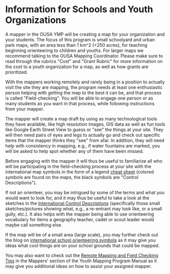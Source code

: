 # Information for Schools and Youth Organizations

A mapper in the OUSA YMP will be creating a map for your organization and your students. The focus of this program is small schoolyard and urban park maps, with an area less than 1 km^2 \(&lt;250 acres\),  for teaching beginning orienteering to children and youths. For larger maps we recommend talking to the OUSA Mapping  Coordinator. Please make sure to read through the rubrics "Cost" and "Grant Rubric" for more information on the cost to a youth organization for a map, as well as how grants are prioritized.

With the mappers working remotely and rarely being in a position to actually visit the site they are mapping, the program needs at least one enthusiastic person helping with getting the map to the best it can be, and that process is called "Field-checking". You will be able to engage one person or as many students as you want in that process, while following instructions from your mapper.

The mapper will create a map draft by using as many technological tools they have available, like high resolution images, GIS data as well as fun tools like Google Earth Street View to guess or "see" the things at your site. They will then need pairs of eyes and legs to actually go and check out specific items that the mapper thinks they "see" from afar. In addition, they will need help with consistency in mapping, e.g., if water fountains are marked, you will be asked to help spot whether any of them have been missed.

Before engaging with the mapper it will thus be useful to familiarize all who will be participating in the field-checking process at your site with the international map symbols in the form of a legend [cheat sheet](https://www.maprunner.co.uk/iof-control-descriptions/) \(colored symbols are found on the maps, the black symbols are "Control Descriptions"\). 

If not an orienteer, you may be intrigued by some of the terms and what you would want to look for, and it may thus be useful to take a look at the sketches in the [International Control Descriptions](https://onedrive.live.com/?authkey=%21AJNtYrZLRCWuyhc&cid=663580750D0C0BCE&id=663580750D0C0BCE%2118465&parId=663580750D0C0BCE%2118466&o=OneUp) \(specifically those small sketches/pictures showing what, e.g., a re-entrant may look like, or a small gully, etc.\). It also helps with the mapper being able to use orienteering vocabulary for items a geography teacher, cadet or scout leader would maybe call something else.

If the map will be of a small area \(large scale\), you may further check out the blog on [international school orienteering symbols](https://ocad.com/blog/2020/02/symbol-set-for-school-orienteering-maps/) as it may give you ideas what cool things are on your school grounds that could be mapped.

You may also want to check out the [Remote Mapping and Field Checking Tips](https://prod-app.gitbook-staging.com/@orienteeringusa/s/ousa-youth-mapping-program/~/drafts/-M8ziWD29IUZ_OmI_X1k/the-youth-mapping-program/remote-mappers-and-field-checking) in the Mappers' section of the Youth Mapping Program Manual as it may give you additional ideas on how to assist your assigned mapper.

